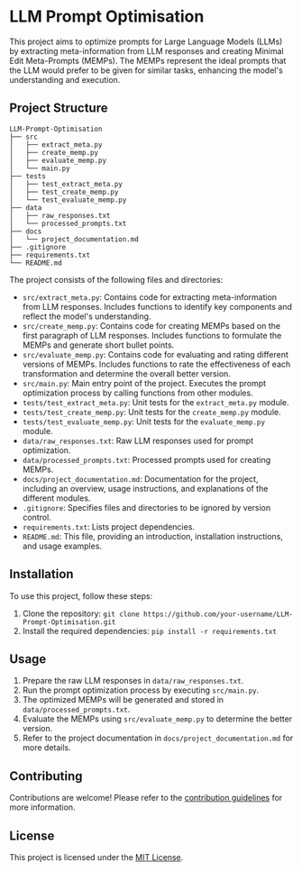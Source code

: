 # LLM Prompt Optimisation

This project aims to optimize prompts for Large Language Models (LLMs) by extracting meta-information from LLM responses and creating Minimal Edit Meta-Prompts (MEMPs). The MEMPs represent the ideal prompts that the LLM would prefer to be given for similar tasks, enhancing the model's understanding and execution.

## Project Structure

```
LLM-Prompt-Optimisation
├── src
│   ├── extract_meta.py
│   ├── create_memp.py
│   ├── evaluate_memp.py
│   └── main.py
├── tests
│   ├── test_extract_meta.py
│   ├── test_create_memp.py
│   └── test_evaluate_memp.py
├── data
│   ├── raw_responses.txt
│   └── processed_prompts.txt
├── docs
│   └── project_documentation.md
├── .gitignore
├── requirements.txt
└── README.md
```

The project consists of the following files and directories:

- `src/extract_meta.py`: Contains code for extracting meta-information from LLM responses. Includes functions to identify key components and reflect the model's understanding.
- `src/create_memp.py`: Contains code for creating MEMPs based on the first paragraph of LLM responses. Includes functions to formulate the MEMPs and generate short bullet points.
- `src/evaluate_memp.py`: Contains code for evaluating and rating different versions of MEMPs. Includes functions to rate the effectiveness of each transformation and determine the overall better version.
- `src/main.py`: Main entry point of the project. Executes the prompt optimization process by calling functions from other modules.
- `tests/test_extract_meta.py`: Unit tests for the `extract_meta.py` module.
- `tests/test_create_memp.py`: Unit tests for the `create_memp.py` module.
- `tests/test_evaluate_memp.py`: Unit tests for the `evaluate_memp.py` module.
- `data/raw_responses.txt`: Raw LLM responses used for prompt optimization.
- `data/processed_prompts.txt`: Processed prompts used for creating MEMPs.
- `docs/project_documentation.md`: Documentation for the project, including an overview, usage instructions, and explanations of the different modules.
- `.gitignore`: Specifies files and directories to be ignored by version control.
- `requirements.txt`: Lists project dependencies.
- `README.md`: This file, providing an introduction, installation instructions, and usage examples.

## Installation

To use this project, follow these steps:

1. Clone the repository: `git clone https://github.com/your-username/LLM-Prompt-Optimisation.git`
2. Install the required dependencies: `pip install -r requirements.txt`

## Usage

1. Prepare the raw LLM responses in `data/raw_responses.txt`.
2. Run the prompt optimization process by executing `src/main.py`.
3. The optimized MEMPs will be generated and stored in `data/processed_prompts.txt`.
4. Evaluate the MEMPs using `src/evaluate_memp.py` to determine the better version.
5. Refer to the project documentation in `docs/project_documentation.md` for more details.

## Contributing

Contributions are welcome! Please refer to the [contribution guidelines](docs/contributing.md) for more information.

## License

This project is licensed under the [MIT License](LICENSE).